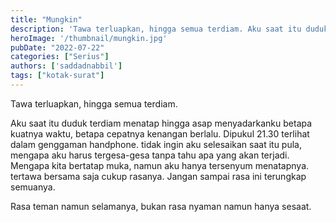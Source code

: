 ```yaml
---
title: "Mungkin"
description: 'Tawa terluapkan, hingga semua terdiam. Aku saat itu duduk terdiam menatap hingga asap menyadarkanku betapa kuatnya waktu, betapa cepatnya kenangan berlalu. '
heroImage: '/thumbnail/mungkin.jpg'
pubDate: "2022-07-22"
categories: ["Serius"]
authors: ['saddadnabbil']
tags: ["kotak-surat"]
---
```


Tawa terluapkan, hingga semua terdiam.

Aku saat itu duduk terdiam menatap hingga asap menyadarkanku betapa kuatnya waktu, betapa cepatnya kenangan berlalu. Dipukul 21.30 terlihat dalam genggaman handphone. tidak ingin aku selesaikan saat itu pula, mengapa aku harus tergesa-gesa tanpa tahu apa yang akan terjadi. Mengapa kita bertatap muka, namun aku hanya tersenyum menatapnya. tertawa bersama saja cukup rasanya. Jangan sampai rasa ini terungkap semuanya.

Rasa teman namun selamanya, bukan rasa nyaman namun hanya sesaat.
